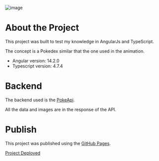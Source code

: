 ![image](https://upload.wikimedia.org/wikipedia/commons/thumb/9/98/International_Pok%C3%A9mon_logo.svg/1200px-International_Pok%C3%A9mon_logo.svg.png)

# About the Project
This project was built to test my knowledge in AngularJs and TypeScript. 

The concept is a Pokedex similar that the one used in the animation.

- Angular version: 14.2.0
- Typescript version: 4.7.4

# Backend
The backend used is the [PokeApi](https://pokeapi.co/).

All the data and images are in the response of the API.

# Publish
This project was published using the [GitHub Pages](https://github.com/angular-schule/angular-cli-ghpages). 

[Project Deployed](https://rodsavio.github.io/pokedex/)